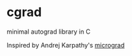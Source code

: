 # cgrad
minimal autograd library in C

Inspired by Andrej Karpathy's [micrograd](https://github.com/karpathy/micrograd.git)
